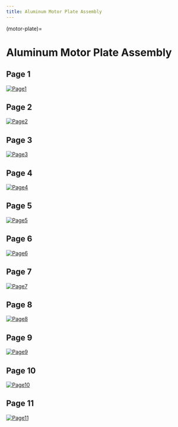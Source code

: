 ```yaml
---
title: Aluminum Motor Plate Assembly
---
```


(motor-plate)=
# Aluminum Motor Plate Assembly

## Page 1
[![Page1](_static/motor_plate0.png)](_static/outer_frame0.png)

## Page 2
[![Page2](_static/motor_plate1.png)](_static/outer_frame1.png)

## Page 3
[![Page3](_static/motor_plate2.png)](_static/outer_frame2.png)

## Page 4
[![Page4](_static/motor_plate3.png)](_static/outer_frame3.png)

## Page 5
[![Page5](_static/motor_plate4.png)](_static/outer_frame4.png)

## Page 6
[![Page6](_static/motor_plate5.png)](_static/outer_frame5.png)

## Page 7
[![Page7](_static/motor_plate6.png)](_static/outer_frame6.png)

## Page 8
[![Page8](_static/motor_plate7.png)](_static/outer_frame7.png)

## Page 9
[![Page9](_static/motor_plate8.png)](_static/outer_frame8.png)

## Page 10
[![Page10](_static/motor_plate9.png)](_static/outer_frame9.png)

## Page 11
[![Page11](_static/motor_plate10.png)](_static/outer_frame10.png)


